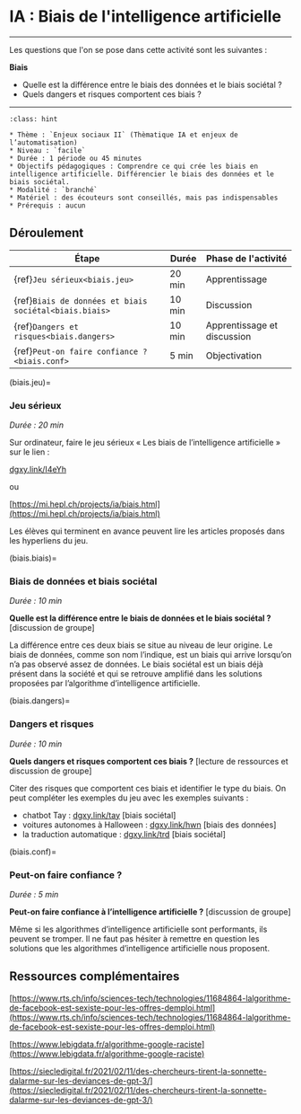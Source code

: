 # IA : Biais de l'intelligence artificielle

---- 

Les questions que l'on se pose dans cette activité sont les suivantes :

**Biais**
* Quelle est la différence entre le biais des données et le biais sociétal ? 
* Quels dangers et risques comportent ces biais ?


----

```{admonition} Intelligence artificielle. Biais de l'intelligence artificielle
:class: hint

* Thème : `Enjeux sociaux II` (Thèmatique IA et enjeux de l’automatisation)
* Niveau : `facile`
* Durée : 1 période ou 45 minutes
* Objectifs pédagogiques : Comprendre ce qui crée les biais en intelligence artificielle. Différencier le biais des données et le biais sociétal.
* Modalité : `branché`
* Matériel : des écouteurs sont conseillés, mais pas indispensables
* Prérequis : aucun

```

## Déroulement


| Étape                                   | Durée  | Phase de l'activité   | 
|---------------------------------------|------ |---------------------|
| {ref}`Jeu sérieux<biais.jeu>`                    | 20 min  | Apprentissage           |
| {ref}`Biais de données et biais sociétal<biais.biais>`  | 10 min  | Discussion |
| {ref}`Dangers et risques<biais.dangers>`          | 10 min   | Apprentissage et discussion           |
| {ref}`Peut-on faire confiance ?<biais.conf>`                       | 5 min   | Objectivation             |



(biais.jeu)=
### Jeu sérieux 

*Durée : 20 min*

Sur ordinateur, faire le jeu sérieux « Les biais de l’intelligence artificielle » sur le lien :

[dgxy.link/I4eYh](https://dgxy.link/I4eYh)

ou

[https://mi.hepl.ch/projects/ia/biais.html](https://mi.hepl.ch/projects/ia/biais.html)

Les élèves qui terminent en avance peuvent lire les articles proposés dans les hyperliens du jeu.


(biais.biais)=
### Biais de données et biais sociétal 

*Durée : 10 min*

**Quelle est la différence entre le biais de données et le biais sociétal ?** [discussion de groupe]

La différence entre ces deux biais se situe au niveau de leur origine.
Le biais de données, comme son nom l’indique, est un biais qui arrive lorsqu’on n’a pas observé assez de données. Le biais sociétal est
un biais déjà présent dans la société et qui se retrouve amplifié
dans les solutions proposées par l’algorithme d’intelligence artificielle.

(biais.dangers)=
### Dangers et risques

*Durée : 10 min*

**Quels dangers et risques comportent ces biais ?** [lecture de ressources et discussion de groupe]

Citer des risques que comportent ces biais et identifier le type du biais. On peut compléter les exemples du jeu avec les exemples suivants :
- chatbot Tay : [dgxy.link/tay](http://dgxy.link/tay) [biais sociétal]
- voitures autonomes à Halloween : [dgxy.link/hwn](http://dgxy.link/hwn) [biais des données] 
- la traduction automatique : [dgxy.link/trd](http://dgxy.link/trd) [biais sociétal]

(biais.conf)=
### Peut-on faire confiance ?

*Durée : 5 min*

**Peut-on faire confiance à l’intelligence artificielle ?** [discussion de groupe]

Même si les algorithmes d’intelligence artificielle sont performants, ils peuvent se tromper. Il ne faut pas hésiter à remettre en question les solutions que les algorithmes d’intelligence artificielle nous proposent.

## Ressources complémentaires

[https://www.rts.ch/info/sciences-tech/technologies/11684864-lalgorithme-de-facebook-est-sexiste-pour-les-offres-demploi.html](https://www.rts.ch/info/sciences-tech/technologies/11684864-lalgorithme-de-facebook-est-sexiste-pour-les-offres-demploi.html)

[https://www.lebigdata.fr/algorithme-google-raciste](https://www.lebigdata.fr/algorithme-google-raciste)

[https://siecledigital.fr/2021/02/11/des-chercheurs-tirent-la-sonnette-dalarme-sur-les-deviances-de-gpt-3/](https://siecledigital.fr/2021/02/11/des-chercheurs-tirent-la-sonnette-dalarme-sur-les-deviances-de-gpt-3/)
